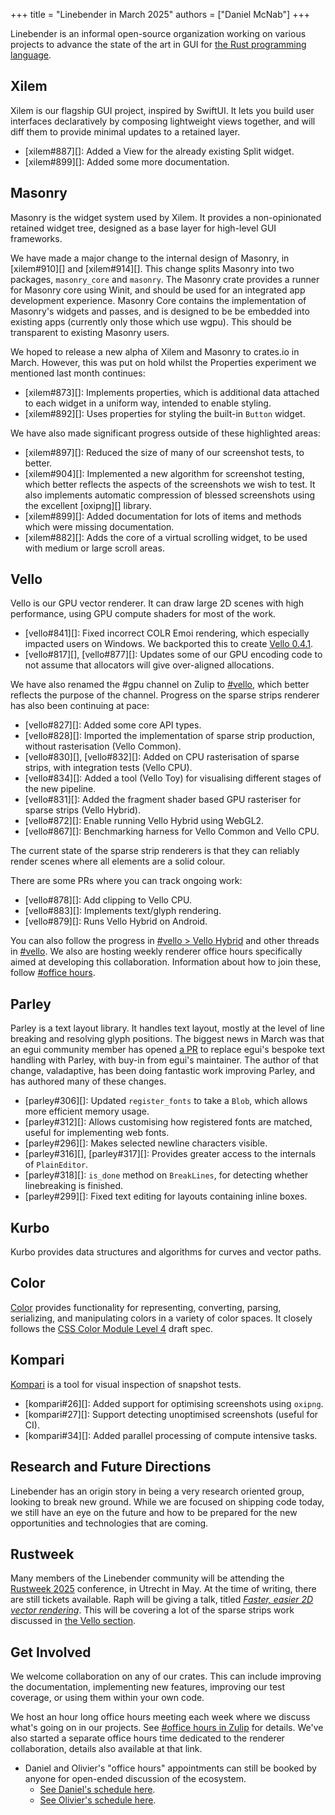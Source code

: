 +++
title = "Linebender in March 2025"
authors = ["Daniel McNab"]
+++

Linebender is an informal open-source organization working on various projects to advance the state of the art in GUI for [the Rust programming language](https://rust-lang.org).

## Xilem

Xilem is our flagship GUI project, inspired by SwiftUI.
It lets you build user interfaces declaratively by composing lightweight views together, and will diff them to provide minimal updates to a retained layer.

- [xilem#887][]: Added a View for the already existing Split widget.
- [xilem#899][]: Added some more documentation.

## Masonry

Masonry is the widget system used by Xilem.
It provides a non-opinionated retained widget tree, designed as a base layer for high-level GUI frameworks.

We have made a major change to the internal design of Masonry, in [xilem#910][] and [xilem#914][].
This change splits Masonry into two packages, `masonry_core` and `masonry`.
The Masonry crate provides a runner for Masonry core using Winit, and should be used for an integrated app development experience.
Masonry Core contains the implementation of Masonry's widgets and passes, and is designed to be be embedded into existing apps (currently only those which use wgpu).
This should be transparent to existing Masonry users.

We hoped to release a new alpha of Xilem and Masonry to crates.io in March.
However, this was put on hold whilst the Properties experiment we mentioned last month continues:

- [xilem#873][]: Implements properties, which is additional data attached to each widget in a uniform way, intended to enable styling.
- [xilem#892][]: Uses properties for styling the built-in `Button` widget.

<!-- TODO: Screenshot of new capability from button styling. Deferred to Olivier. Non-blocking -->

We have also made significant progress outside of these highlighted areas:

- [xilem#897][]: Reduced the size of many of our screenshot tests, to better.
- [xilem#904][]: Implemented a new algorithm for screenshot testing, which better reflects the aspects of the screenshots we wish to test.
  It also implements automatic compression of blessed screenshots using the excellent [oxipng][] library.
- [xilem#899][]: Added documentation for lots of items and methods which were missing documentation.
- [xilem#882][]: Adds the core of a virtual scrolling widget, to be used with medium or large scroll areas.

 <!-- TODO: Screenshot of virtual scrolling? -->

## Vello

Vello is our GPU vector renderer.
It can draw large 2D scenes with high performance, using GPU compute shaders for most of the work.

- [vello#841][]: Fixed incorrect COLR Emoi rendering, which especially impacted users on Windows.
  We backported this to create [Vello 0.4.1](https://github.com/linebender/vello/releases/tag/v0.4.1).
- [vello#817][], [vello#877][]: Updates some of our GPU encoding code to not assume that allocators will give over-aligned allocations.

We have also renamed the #gpu channel on Zulip to [#vello](https://xi.zulipchat.com/#narrow/channel/197075-vello), which better reflects the purpose of the channel.
Progress on the sparse strips renderer has also been continuing at pace:

- [vello#827][]: Added some core API types.
- [vello#828][]: Imported the implementation of sparse strip production, without rasterisation (Vello Common).
- [vello#830][], [vello#832][]: Added on CPU rasterisation of sparse strips, with integration tests (Vello CPU).
- [vello#834][]: Added a tool (Vello Toy) for visualising different stages of the new pipeline.
- [vello#831][]: Added the fragment shader based GPU rasteriser for sparse strips (Vello Hybrid).
- [vello#872][]: Enable running Vello Hybrid using WebGL2.
- [vello#867][]: Benchmarking harness for Vello Common and Vello CPU.

<!-- TODO: Screenshot of WebGL example, in e.g. Firefox on Linux? -->

The current state of the sparse strip renderers is that they can reliably render scenes where all elements are a solid colour.
<!-- TODO: Mention new mini roadmap? -->
There are some PRs where you can track ongoing work:

- [vello#878][]: Add clipping to Vello CPU.
- [vello#883][]: Implements text/glyph rendering.
- [vello#879][]: Runs Vello Hybrid on Android. <!-- Is now the time to announce Android View? In what form? -->

<!-- Maybe? Screenshot relevant for clipping? -->

You can also follow the progress in [#vello > Vello Hybrid](https://xi.zulipchat.com/#narrow/channel/197075-vello/topic/Vello.20Hybrid) and other threads in [#vello](https://xi.zulipchat.com/#narrow/channel/197075-vello).
We also are hosting weekly renderer office hours specifically aimed at developing this collaboration.
Information about how to join these, follow [#office hours](https://xi.zulipchat.com/#narrow/channel/359642-office-hours).

## Parley

Parley is a text layout library.
It handles text layout, mostly at the level of line breaking and resolving glyph positions.
The biggest news in March was that an egui community member has opened [a PR][egui#5784] to replace egui's bespoke text handling with Parley, with buy-in from egui's maintainer.
The author of that change, valadaptive, has been doing fantastic work improving Parley, and has authored many of these changes.

- [parley#306][]: Updated `register_fonts` to take a `Blob`, which allows more efficient memory usage.
- [parley#312][]: Allows customising how registered fonts are matched, useful for implementing web fonts.
- [parley#296][]: Makes selected newline characters visible.
- [parley#316][], [parley#317][]: Provides greater access to the internals of `PlainEditor`.
- [parley#318][]: `is_done` method on `BreakLines`, for detecting whether linebreaking is finished.
- [parley#299][]: Fixed text editing for layouts containing inline boxes.

<!-- TODO: Screenshot of egui using Parley? -->

## Kurbo

Kurbo provides data structures and algorithms for curves and vector paths.

## Color

[Color][] provides functionality for representing, converting, parsing, serializing, and manipulating colors in a variety of color spaces.
It closely follows the [CSS Color Module Level 4][] draft spec.

## Kompari

[Kompari][] is a tool for visual inspection of snapshot tests.

- [kompari#26][]: Added support for optimising screenshots using `oxipng`.
- [kompari#27][]: Support detecting unoptimised screenshots (useful for CI).
- [kompari#34][]: Added parallel processing of compute intensive tasks.

## Research and Future Directions

Linebender has an origin story in being a very research oriented group, looking to break new ground.
While we are focused on shipping code today, we still have an eye on the future and how to be prepared for the new opportunities and technologies that are coming.

## Rustweek

Many members of the Linebender community will be attending the [Rustweek 2025](https://rustweek.org/) conference, in Utrecht in May.
At the time of writing, there are still tickets available.
Raph will be giving a talk, titled [*Faster, easier 2D vector rendering*](https://rustweek.org/talks/raph/).
This will be covering a lot of the sparse strips work discussed in [the Vello section](#vello).
<!-- TODO: Anything more to say here? Do we want to announce the Linebender time/day, or should it be kept to Zulip and office hours? -->

## Get Involved

We welcome collaboration on any of our crates.
This can include improving the documentation, implementing new features, improving our test coverage, or using them within your own code.

We host an hour long office hours meeting each week where we discuss what's going on in our projects.
See [#office hours in Zulip](https://xi.zulipchat.com/#narrow/channel/359642-office-hours) for details.
We've also started a separate office hours time dedicated to the renderer collaboration, details also available at that link.

- Daniel and Olivier's "office hours" appointments can still be booked by anyone for open-ended discussion of the ecosystem.
  - [See Daniel's schedule here](https://calendar.google.com/calendar/u/0/appointments/schedules/AcZssZ32eQYJ9DtZ_wJaYNtT36YioETiloZDIdImFpBFRo5-XsqGzpikgkg47LPsiHhpiwiQ1orOwwW2).
  - [See Olivier's schedule here](https://calendar.google.com/calendar/u/0/appointments/schedules/AcZssZ2t767ZRETD_TkRI_VxK2ZTG0VrO9OZ4l7HvTxefhtJcg85iK0ZN7zWNnAEZtH0Dn7C1GKxrmYM).

[Color]: https://docs.rs/color/
[CSS Color Module Level 4]: https://www.w3.org/TR/css-color-4/

[Kompari]: https://github.com/linebender/kompari

[egui#5784]: https://github.com/emilk/egui/pull/5784
